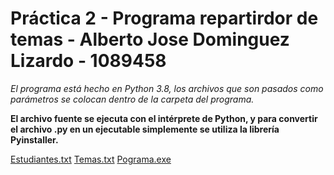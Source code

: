 # Práctica 2 - Programa repartirdor de temas - Alberto Jose Dominguez Lizardo - 1089458

_El programa está hecho en Python 3.8, los archivos que son pasados como parámetros se colocan dentro de la carpeta del programa._

__El archivo fuente se ejecuta con el intérprete de Python, y para convertir el archivo .py en un ejecutable simplemente se utiliza la librería Pyinstaller.__

[Estudiantes.txt](Estudiantes.txt)
[Temas.txt](Temas.txt)
[Pograma.exe](programa.exe)